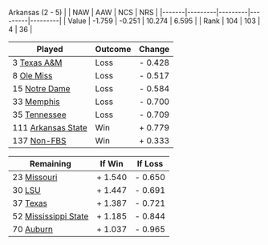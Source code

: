 Arkansas (2 - 5)
|       |   NAW   |   AAW   |   NCS   |   NRS   |
|-------|---------|---------|---------|---------|
| Value |  -1.759 |  -0.251 |  10.274 |   6.595 |
| Rank  |     104 |     103 |       4 |      36 |

| Played                    | Outcome    |  Change  |
|---------------------------|------------|----------|
|   3 [Texas A&M             ](TexasAM.md)| Loss       | -  0.428 |
|   8 [Ole Miss              ](OleMiss.md)| Loss       | -  0.517 |
|  15 [Notre Dame            ](NotreDame.md)| Loss       | -  0.584 |
|  33 [Memphis               ](Memphis.md)| Loss       | -  0.700 |
|  35 [Tennessee             ](Tennessee.md)| Loss       | -  0.709 |
| 111 [Arkansas State        ](ArkansasState.md)| Win        | +  0.779 |
| 137 [Non-FBS               ](NonFBS.md)| Win        | +  0.333 |

| Remaining                 |  If Win  |  If Loss |
|---------------------------|----------|----------|
|  23 [Missouri              ](Missouri.md)| +  1.540 | -  0.650 |
|  30 [LSU                   ](LSU.md)| +  1.447 | -  0.691 |
|  37 [Texas                 ](Texas.md)| +  1.387 | -  0.721 |
|  52 [Mississippi State     ](MississippiState.md)| +  1.185 | -  0.844 |
|  70 [Auburn                ](Auburn.md)| +  1.037 | -  0.965 |

